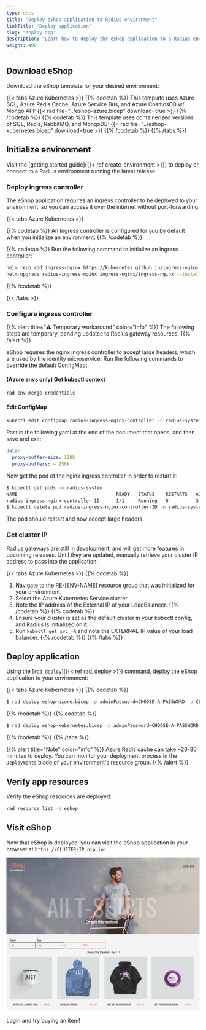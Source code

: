 ```yaml
---
type: docs
title: "Deploy eShop application to Radius environment"
linkTitle: "Deploy application"
slug: "deploy-app"
description: "Learn how to deploy thr eShop application to a Radius environment"
weight: 400
---
```


## Download eShop

Download the eShop template for your desired environment:

{{< tabs Azure Kubernetes >}}
{{% codetab %}}
This template uses Azure SQL, Azure Redis Cache, Azure Service Bus, and Azure CosmosDB w/ Mongo API:
{{< rad file="../eshop-azure.bicep" download=true >}}
{{% /codetab %}}
{{% codetab %}}
This template uses containerized versions of SQL, Redis, RabbitMQ, and MongoDB:
{{< rad file="../eshop-kubernetes.bicep" download=true >}}
{{% /codetab %}}
{{% /tabs %}}

## Initialize environment

Visit the [getting started guide]({{< ref create-environment >}}) to deploy or connect to a Radius environment running the latest release.

### Deploy ingress controller

The eShop application requires an ingress controller to be deployed to your environment, so you can access it over the internet without port-forwarding.

{{< tabs Azure Kubernetes >}}

{{% codetab %}}
An Ingress controller is configured for you by default when you initialize an environment.
{{% /codetab %}}

{{% codetab %}}
Run the following command to initialize an Ingress controller:
```sh
helm repo add ingress-nginx https://kubernetes.github.io/ingress-nginx
helm upgrade radius-ingress-nginx ingress-nginx/ingress-nginx --install --create-namespace --namespace radius-system --version 3.29.0 --wait
```
{{% /codetab %}}

{{< /tabs >}}

### Configure ingress controller

{{% alert title="⚠️ Temporary workaround" color="info" %}}
The following steps are temporary, pending updates to Radius gateway resources.
{{% /alert %}}

eShop requires the nginx ingress controller to accept large headers, which are used by the identity microservice. Run the following commands to override the default ConfigMap:

#### (Azure envs only) Get kubectl context

```sh
rad env merge-credentials
```

#### Edit ConfigMap

```sh
kubectl edit configmap radius-ingress-nginx-controller -n radius-system
```

Past in the following yaml at the end of the document that opens, and then save and exit:

```yml
data:
  proxy-buffer-size: 128k
  proxy-buffers: 4 256k
```

Now get the pod of the nginx ingress controller in order to restart it:

```bash
$ kubectl get pods -n radius-system
NAME                                    READY   STATUS    RESTARTS   AGE
radius-ingress-nginx-controller-ID      1/1     Running   0          3m
$ kubectl delete pod radius-ingress-nginx-controller-ID -n radius-system
```

The pod should restart and now accept large headers.

### Get cluster IP

Radius gateways are still in development, and will get more features in upcoming releases. Until they are updated, manually retrieve your cluster IP address to pass into the application:

{{< tabs Azure Kubernetes >}}
{{% codetab %}}

1. Navigate to the RE-[ENV-NAME] resource group that was initialized for your environment.
1. Select the Azure Kubernetes Service cluster.
1. Note the IP address of the External IP of your LoadBalancer.
{{% /codetab %}}
{{% codetab %}}
1. Ensure your cluster is set as the default cluster in your kubectl config, and Radius is initialized on it.
1. Run `kubectl get svc -A` and note the EXTERNAL-IP value of your load balancer.
{{% /codetab %}}
{{% /tabs %}}

## Deploy application

Using the [`rad deploy`]({{< ref rad_deploy >}}) command, deploy the eShop application to your environment:

{{< tabs Azure Kubernetes >}}
{{% codetab %}}
```sh
$ rad deploy eshop-azure.bicep -p adminPassword=CHOOSE-A-PASSWORD -p CLUSTER_IP=ip-address-you-retrieved
```
{{% /codetab %}}
{{% codetab %}}
```sh
$ rad deploy eshop-kubernetes.bicep -p adminPassword=CHOOSE-A-PASSWORD -p CLUSTER_IP=ip-address-you-retrieved
```
{{% /codetab %}}
{{% /tabs %}}

{{% alert title="Note" color="info" %}}
Azure Redis cache can take ~20-30 minutes to deploy. You can monitor your deployment process in the `Deployments` blade of your environment's resource group.
{{% /alert %}}

## Verify app resources

Verify the eShop resources are deployed:

```sh
rad resource list -a eshop
```

## Visit eShop

Now that eShop is deployed, you can visit the eShop application in your browser at `https://CLUSTER-IP.nip.io`:

<img src="eshop.png" alt="Screenshot of the eShop application" width=800 >

Login and try buying an item!
